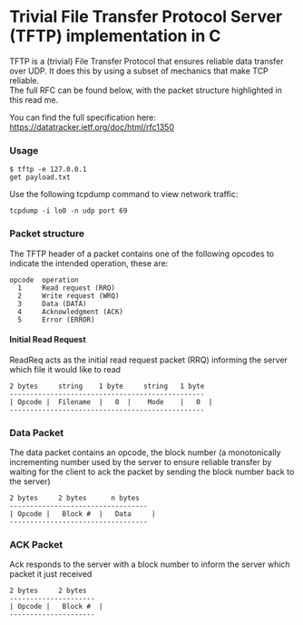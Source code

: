 # Trivial File Transfer Protocol Server (TFTP) implementation in C

TFTP is a (trivial) File Transfer Protocol that ensures reliable data transfer over UDP. It does this by using a subset of mechanics that make TCP reliable.  
The full RFC can be found below, with the packet structure highlighted in this read me.

You can find the full specification here: https://datatracker.ietf.org/doc/html/rfc1350

### Usage

```shell
$ tftp -e 127.0.0.1
get payload.txt
```

Use the following tcpdump command to view network traffic:

```
tcpdump -i lo0 -n udp port 69
```


### Packet structure

The TFTP header of a packet contains one of the following opcodes to indicate the intended operation, these are:

```
opcode  operation
  1     Read request (RRQ)
  2     Write request (WRQ)
  3     Data (DATA)
  4     Acknowledgment (ACK)
  5     Error (ERROR)
```

#### Initial Read Request

ReadReq acts as the initial read request packet (RRQ) informing the server which file it would like to read

```
2 bytes     string    1 byte     string   1 byte
------------------------------------------------
| Opcode |  Filename  |   0  |    Mode    |   0  |
------------------------------------------------
```

### Data Packet

The data packet contains an opcode, the block number (a monotonically incrementing number used by the server to ensure reliable transfer by waiting for the client to ack the packet by sending the block number back to the server)

```
2 bytes     2 bytes      n bytes
----------------------------------
| Opcode |   Block #  |   Data     |
----------------------------------
```

### ACK Packet

 Ack responds to the server with a block number to inform the server which packet it just received

```
2 bytes     2 bytes
---------------------
| Opcode |   Block #  |
---------------------
```
